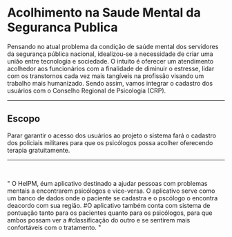 <h1><strong> Acolhimento na Saude Mental da Seguranca Publica </strong></h1>

 Pensando no atual problema da condição de saúde mental dos servidores da segurança pública nacional, idealizou-se a necessidade de criar uma união entre tecnologia e sociedade. O intuito é oferecer um atendimento acolhedor aos funcionários 
com a finalidade de diminuir o estresse, lidar com os transtornos cada vez mais tangíveis na profissão visando um trabalho mais humanizado. 
	Sendo assim, vamos integrar o cadastro dos usuários com o Conselho Regional de Psicologia (CRP).
<hr>
<h2><strong>Escopo</strong></h2>

Parar garantir o acesso dos usuários ao projeto o sistema fará o cadastro dos policiais militares para que os psicólogos possa acolher oferecendo terapia gratuitamente.

<hr><br>


"
O HelPM, éum aplicativo destinado a ajudar pessoas com problemas mentais a encontrarem psicólogos e vice-versa. O aplicativo serve como um banco de dados onde o paciente se cadastra e o pscólogo o encontra deacordo com sua região.
#O aplicativo também conta com sistema de pontuação tanto para os pacientes quanto para os psicólogos, para que ambos possam ver a #classificação do outro e se sentirem mais confortáveis com o tratamento. 
"



